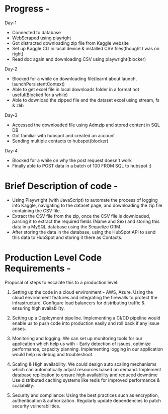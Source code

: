 # Progress - 

Day-1
- Connected to database
- WebScraped using playright
- Got distracted downloading zip file from Kaggle website
- Set up Kaggle CLI in local device & installed CSV files(thought I was on right)
- Read doc again and downloading CSV using playwright(blocker)

Day-2
- Blocked for a while on downloading file(learnt about launch, launchPersistentContext)
- Able to get excel file in local downloads folder in a format not useful(Blocked for a while)
- Able to download the zipped file and the dataset excel using stream, fs & zlib

Day-3
- Accessed the downloaded file using Admzip and stored content in SQL DB
- Got familiar with hubspot and created an account
- Sending multiple contacts to hubspot(blocker)

Day-4
- Blocked for a while on why the post request doesn't work
- Finally able to POST data in a batch of 100 FROM SQL to hubspot :)


# Brief Description of code -

- Using Playwright (with JavaScript) to automate the process of logging into Kaggle, navigating to the dataset page, and downloading the zip file containing the CSV file.
- Extract the CSV file from the zip, once the CSV file is downloaded, parsing it to extract the required fields (Name and Sex) and storing this data in a MySQL database using the Sequelize ORM.
- After storing the data in the database, using the HubSpot API to send this data to HubSpot and storing it there as Contacts.









# Production Level Code Requirements -

Proposal of steps to escalate this to a production level:

1. Setting up the code in a cloud environment - AWS, Azure. 
Using the cloud environment features and integrating the firewalls to protect the infrastructure. 
Configure load balancers for distributing traffic & ensuring high availability. 

2. Setting up a Deployment pipeline. 
Implementing a CI/CD pipeline would enable us to push code into production easily and roll back if any issue arises. 

3. Monitoring and logging. 
We can set up monitoring tools for our application which help us with - 
Early detection of issues, optimize performance, capacity planning. 
Implementing logging in our application would help us debug and troubleshoot. 

4. Scaling & High availability:
We could design auto scaling mechanisms which can automatically adjust resources based on demand. 
Implement database replication to ensure high availability and reduced downtime
Use distributed caching systems like redis for improved performance & scalability. 

5. Security and compliance:
Using the best practices such as encryption, authentication & authorization. 
Regularly update dependencies to patch security vulnerabilities.